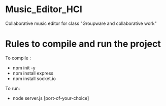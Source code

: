 # Music_Editor_HCI
Collaborative music editor for class "Groupware and collaborative work"

# Rules to compile and run the project
To compile :
- npm init -y
- npm install express
- npm install socket.io

To run:
- node server.js [port-of-your-choice]